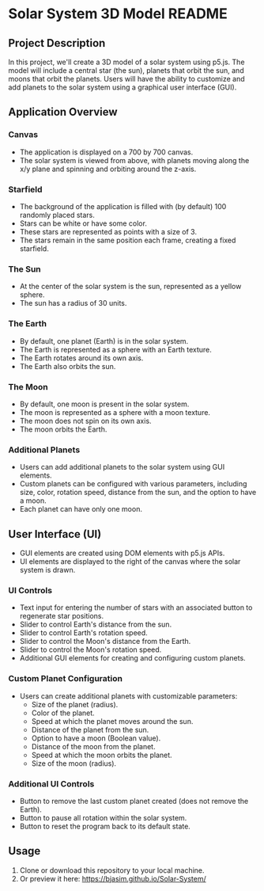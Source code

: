 # Solar System 3D Model README

## Project Description

In this project, we'll create a 3D model of a solar system using p5.js. The model will include a central star (the sun), planets that orbit the sun, and moons that orbit the planets. Users will have the ability to customize and add planets to the solar system using a graphical user interface (GUI).

## Application Overview

### Canvas

- The application is displayed on a 700 by 700 canvas.
- The solar system is viewed from above, with planets moving along the x/y plane and spinning and orbiting around the z-axis.

### Starfield

- The background of the application is filled with (by default) 100 randomly placed stars.
- Stars can be white or have some color.
- These stars are represented as points with a size of 3.
- The stars remain in the same position each frame, creating a fixed starfield.

### The Sun

- At the center of the solar system is the sun, represented as a yellow sphere.
- The sun has a radius of 30 units.

### The Earth

- By default, one planet (Earth) is in the solar system.
- The Earth is represented as a sphere with an Earth texture.
- The Earth rotates around its own axis.
- The Earth also orbits the sun.

### The Moon

- By default, one moon is present in the solar system.
- The moon is represented as a sphere with a moon texture.
- The moon does not spin on its own axis.
- The moon orbits the Earth.

### Additional Planets

- Users can add additional planets to the solar system using GUI elements.
- Custom planets can be configured with various parameters, including size, color, rotation speed, distance from the sun, and the option to have a moon.
- Each planet can have only one moon.

## User Interface (UI)

- GUI elements are created using DOM elements with p5.js APIs.
- UI elements are displayed to the right of the canvas where the solar system is drawn.

### UI Controls

- Text input for entering the number of stars with an associated button to regenerate star positions.
- Slider to control Earth's distance from the sun.
- Slider to control Earth's rotation speed.
- Slider to control the Moon's distance from the Earth.
- Slider to control the Moon's rotation speed.
- Additional GUI elements for creating and configuring custom planets.

### Custom Planet Configuration

- Users can create additional planets with customizable parameters:
  - Size of the planet (radius).
  - Color of the planet.
  - Speed at which the planet moves around the sun.
  - Distance of the planet from the sun.
  - Option to have a moon (Boolean value).
  - Distance of the moon from the planet.
  - Speed at which the moon orbits the planet.
  - Size of the moon (radius).

### Additional UI Controls

- Button to remove the last custom planet created (does not remove the Earth).
- Button to pause all rotation within the solar system.
- Button to reset the program back to its default state.

## Usage

1. Clone or download this repository to your local machine.
2.  Or preview it here: https://bjasim.github.io/Solar-System/
